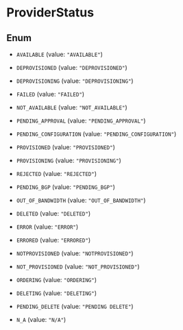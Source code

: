 

# ProviderStatus

## Enum


* `AVAILABLE` (value: `"AVAILABLE"`)

* `DEPROVISIONED` (value: `"DEPROVISIONED"`)

* `DEPROVISIONING` (value: `"DEPROVISIONING"`)

* `FAILED` (value: `"FAILED"`)

* `NOT_AVAILABLE` (value: `"NOT_AVAILABLE"`)

* `PENDING_APPROVAL` (value: `"PENDING_APPROVAL"`)

* `PENDING_CONFIGURATION` (value: `"PENDING_CONFIGURATION"`)

* `PROVISIONED` (value: `"PROVISIONED"`)

* `PROVISIONING` (value: `"PROVISIONING"`)

* `REJECTED` (value: `"REJECTED"`)

* `PENDING_BGP` (value: `"PENDING_BGP"`)

* `OUT_OF_BANDWIDTH` (value: `"OUT_OF_BANDWIDTH"`)

* `DELETED` (value: `"DELETED"`)

* `ERROR` (value: `"ERROR"`)

* `ERRORED` (value: `"ERRORED"`)

* `NOTPROVISIONED` (value: `"NOTPROVISIONED"`)

* `NOT_PROVISIONED` (value: `"NOT_PROVISIONED"`)

* `ORDERING` (value: `"ORDERING"`)

* `DELETING` (value: `"DELETING"`)

* `PENDING_DELETE` (value: `"PENDING DELETE"`)

* `N_A` (value: `"N/A"`)



